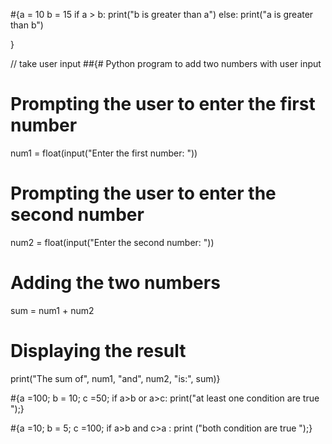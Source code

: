 #{a = 10
b = 15
if a > b:
  print("b is greater than a")
else:
  print("a is greater than b")

}

// take user input 
##{# Python program to add two numbers with user input

# Prompting the user to enter the first number
num1 = float(input("Enter the first number: "))

# Prompting the user to enter the second number
num2 = float(input("Enter the second number: "))

# Adding the two numbers
sum = num1 + num2

# Displaying the result
print("The sum of", num1, "and", num2, "is:", sum)}


#{a =100;
b = 10;
c =50;
if a>b or a>c:
    print("at least one condition are true ");}


#{a =10;
b = 5;
c =100;
if a>b and c>a :
    print ("both condition are true ");}